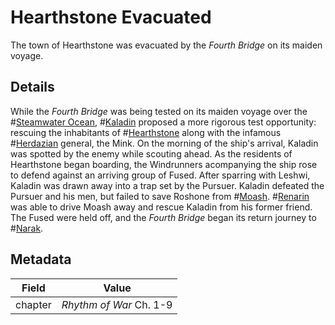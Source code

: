 # Hearthstone Evacuated
The town of Hearthstone was evacuated by the *Fourth Bridge* on its maiden voyage.

## Details
While the *Fourth Bridge* was being tested on its maiden voyage over the #[Steamwater Ocean](steamwaterocean), #[Kaladin](kaladin) proposed a more rigorous test opportunity: rescuing the inhabitants of #[Hearthstone](locations/hearthstone) along with the infamous #[Herdazian](herdaz) general, the Mink. On the morning of the ship's arrival, Kaladin was spotted by the enemy while scouting ahead. As the residents of Hearthstone began boarding, the Windrunners acompanying the ship rose to defend against an arriving group of Fused. After sparring with Leshwi, Kaladin was drawn away into a trap set by the Pursuer. Kaladin defeated the Pursuer and his men, but failed to save Roshone from #[Moash](moash). #[Renarin](renarin) was able to drive Moash away and rescue Kaladin from his former friend. The Fused were held off, and the *Fourth Bridge* began its return journey to #[Narak](narak).

## Metadata
| Field | Value |
| ----- | ----- |
| chapter | *Rhythm of War* Ch. 1-9 |
